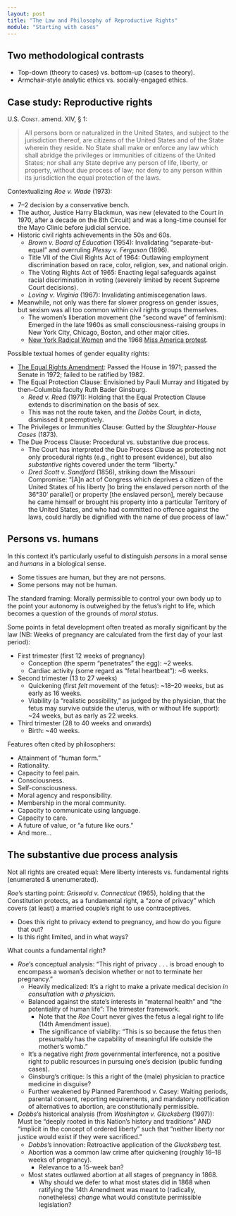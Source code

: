 ```yaml
---
layout: post
title: "The Law and Philosophy of Reproductive Rights"
module: "Starting with cases"
---
```


## Two methodological contrasts

- Top-down (theory to cases) vs. bottom-up (cases to theory).
- Armchair-style analytic ethics vs. socially-engaged ethics.

## Case study: Reproductive rights

U.S. <span style="font-variant: small-caps;">Const</span>. amend. XIV, § 1:

> All persons born or naturalized in the United States, and subject to the jurisdiction thereof, are citizens of the United States and of the State wherein they reside. No State shall make or enforce any law which shall abridge the privileges or immunities of citizens of the United States; nor shall any State deprive any person of life, liberty, or property, without due process of law; nor deny to any person within its jurisdiction the equal protection of the laws.

Contextualizing *Roe v. Wade* (1973):

- 7–2 decision by a conservative bench.
- The author, Justice Harry Blackmun, was new (elevated to the Court in 1970, after a decade on the 8th Circuit) and was a long-time counsel for the Mayo Clinic before judicial service.
- Historic civil rights achievements in the 50s and 60s.
  - *Brown v. Board of Education* (1954): Invalidating “separate-but-equal” and overruling *Plessy v. Ferguson* (1896).
  - Title VII of the Civil Rights Act of 1964: Outlawing employment discrimination based on race, color, religion, sex, and national origin.
  - The Voting Rights Act of 1965: Enacting legal safeguards against racial discrimination in voting (severely limited by recent Supreme Court decisions).
  - *Loving v. Virginia* (1967): Invalidating antimiscegenation laws.
- Meanwhile, not only was there far slower progress on gender issues, but sexism was all too common within civil rights groups themselves.
  - The women’s liberation movement (the “second wave” of feminism): Emerged in the late 1960s as small consciousness-raising groups in New York City, Chicago, Boston, and other major cities.
  - [New York Radical Women](https://www.thecut.com/2017/11/an-oral-history-of-feminist-group-new-york-radical-women.html) and the 1968 [Miss America protest](https://time.com/5387623/miss-america-protest/?xid=tcoshare).

Possible textual homes of gender equality rights:

- [The Equal Rights Amendment](https://www.govinfo.gov/content/pkg/STATUTE-86/pdf/STATUTE-86-Pg1523.pdf#page=3): Passed the House in 1971; passed the Senate in 1972; failed to be ratified by 1982.
- The Equal Protection Clause: Envisioned by Pauli Murray and litigated by then–Columbia faculty Ruth Bader Ginsburg.
  - *Reed v. Reed* (1971): Holding that the Equal Protection Clause extends to discrimination on the basis of sex.
  - This was not the route taken, and the *Dobbs* Court, in dicta, dismissed it preemptively.
- The Privileges or Immunities Clause: Gutted by the *Slaughter-House Cases* (1873).
- The Due Process Clause: Procedural vs. substantive due process.
  - The Court has interpreted the Due Process Clause as protecting
    not only procedural rights (e.g., right to present evidence), but also *substantive* rights covered under the term “liberty.”
  - *Dred Scott v. Sandford* (1856), striking down the Missouri Compromise: “[A]n act of Congress which deprives a citizen of the United States of his liberty [to bring the enslaved person north of the 36°30’ parallel] or property [the enslaved person], merely because he came himself or brought his property into a particular Territory of the United States, and who had committed no offence against the laws, could hardly be dignified with the name of due process of law.”

## Persons vs. humans

In this context it’s particularly useful to distinguish *persons* in a moral sense and *humans* in a biological sense.

- Some tissues are human, but they are not persons.
- Some persons may not be human.

The standard framing: Morally permissible to control your own body up to the point your autonomy is outweighed by the fetus’s right to life, which becomes a question of the grounds of *moral status*.

Some points in fetal development often treated as morally significant by the law (NB: Weeks of pregnancy are calculated from the first day of your last period):

- First trimester (first 12 weeks of pregnancy)
  - Conception (the sperm “penetrates” the egg): ~2 weeks.
  - Cardiac activity (some regard as “fetal heartbeat”): ~6 weeks.
- Second trimester (13 to 27 weeks)
  - Quickening (first *felt* movement of the fetus): ~18–20 weeks, but as early as 16 weeks.
  - Viability (a “realistic possibility,” as judged by the physician, that the fetus may survive outside the uterus, with or without life support): ~24 weeks, but as early as 22 weeks.
- Third trimester (28 to 40 weeks and onwards)
  - Birth: ~40 weeks.

Features often cited by philosophers:

- Attainment of “human form.”
- Rationality.
- Capacity to feel pain.
- Consciousness.
- Self-consciousness.
- Moral agency and responsibility.
- Membership in the moral community.
- Capacity to communicate using language.
- Capacity to care.
- A future of value, or “a future like ours.”
- And more…

## The substantive due process analysis

Not all rights are created equal: Mere liberty interests vs. fundamental rights (enumerated & unenumerated).

*Roe*’s starting point: *Griswold v. Connecticut* (1965), holding that the Constitution protects, as a fundamental right, a “zone of privacy” which covers (at least) a married couple’s right to use contraceptives.

- Does this right to privacy extend to pregnancy, and how do you figure that out?
- Is this right limited, and in what ways?

What counts a fundamental right?

- *Roe*’s conceptual analysis: “This right of privacy . . . is broad enough to encompass a woman’s decision whether or not to terminate her pregnancy.”
  - Heavily medicalized: It’s a right to make a private medical decision *in consultation with a physician*.
  - Balanced against the state’s interests in “maternal health” and “the potentiality of human life”: The trimester framework.
    - Note that the *Roe* Court never gives the fetus a legal right to life (14th Amendment issue).
    - The significance of viability: “This is so because the fetus then presumably has the capability of meaningful life outside the mother’s womb.”
  - It’s a negative right *from* governmental interference, not a positive right *to* public resources in pursuing one’s decision (public funding cases).
  - Ginsburg’s critique: Is this a right of the (male) physician to practice medicine in disguise?
  - Further weakened by Planned Parenthood v. Casey: Waiting periods, parental consent, reporting requirements, and mandatory notification of alternatives to abortion, are constitutionally permissible.
- *Dobbs*’s historical analysis (from *Washington v. Glucksberg* (1997)): Must be “deeply rooted in this Nation’s history and traditions” AND “implicit in the concept of ordered liberty” such that “neither liberty nor justice would exist if they were sacriﬁced.”
  - *Dobbs*’s innovation: Retroactive application of the *Glucksberg* test.
  - Abortion was a common law crime after quickening (roughly 16–18 weeks of pregnancy).
    - Relevance to a 15-week ban?
  - Most states outlawed abortion at all stages of pregnancy in 1868.
    - Why should we defer to what most states did in 1868 when ratifying the 14th Amendment was meant to (radically, nonetheless) *change* what would constitute permissible legislation?
